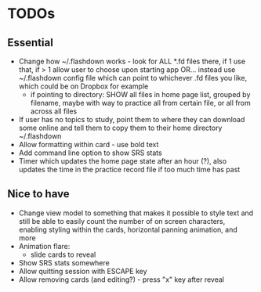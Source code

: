 # TODOs

## Essential

- Change how ~/.flashdown works - look for ALL \*.fd files there, if 1 use that, if > 1 allow user to choose upon starting app OR... instead use ~/.flashdown config file which can point to whichever .fd files you like, which could be on Dropbox for example
  - if pointing to directory: SHOW all files in home page list, grouped by filename, maybe with way to practice all from certain file, or all from across all files
- If user has no topics to study, point them to where they can download some online and tell them to copy them to their home directory ~/.flashdown
- Allow formatting within card - use bold text
- Add command line option to show SRS stats
- Timer which updates the home page state after an hour (?), also updates the time in the practice record file if too much time has past

## Nice to have

- Change view model to something that makes it possible to style text and still be able to easily count the number of on screen characters, enabling styling within the cards, horizontal panning animation, and more
- Animation flare:
  - slide cards to reveal
- Show SRS stats somewhere
- Allow quitting session with ESCAPE key
- Allow removing cards (and editing?) - press "x" key after reveal
